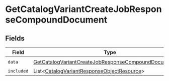 # GetCatalogVariantCreateJobResponseCompoundDocument


## Fields

| Field                                                                                                                                       | Type                                                                                                                                        | Required                                                                                                                                    | Description                                                                                                                                 |
| ------------------------------------------------------------------------------------------------------------------------------------------- | ------------------------------------------------------------------------------------------------------------------------------------------- | ------------------------------------------------------------------------------------------------------------------------------------------- | ------------------------------------------------------------------------------------------------------------------------------------------- |
| `data`                                                                                                                                      | [GetCatalogVariantCreateJobResponseCompoundDocumentData](../../models/components/GetCatalogVariantCreateJobResponseCompoundDocumentData.md) | :heavy_check_mark:                                                                                                                          | N/A                                                                                                                                         |
| `included`                                                                                                                                  | List\<[CatalogVariantResponseObjectResource](../../models/components/CatalogVariantResponseObjectResource.md)>                              | :heavy_minus_sign:                                                                                                                          | N/A                                                                                                                                         |